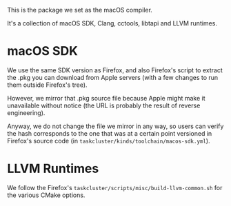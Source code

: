 This is the package we set as the macOS compiler.

It's a collection of macOS SDK, Clang, cctools, libtapi and LLVM runtimes.

# macOS SDK

We use the same SDK version as Firefox, and also Firefox's script to extract the
.pkg you can download from Apple servers (with a few changes to run them outside
Firefox's tree).

However, we mirror that .pkg source file because Apple might make it unavailable
without notice (the URL is probably the result of reverse engineering).

Anyway, we do not change the file we mirror in any way, so users can verify the
hash corresponds to the one that was at a certain point versioned in Firefox's
source code (in `taskcluster/kinds/toolchain/macos-sdk.yml`).

# LLVM Runtimes

We follow the Firefox's `taskcluster/scripts/misc/build-llvm-common.sh` for the
various CMake options.
